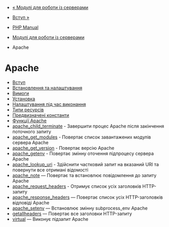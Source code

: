 - [« Модулі для роботи із серверами](refs.utilspec.server.md)
- [Вступ »](intro.apache.md)

- [PHP Manual](index.md)
- [Модулі для роботи із серверами](refs.utilspec.server.md)
- Apache

# Apache

- [Вступ](intro.apache.md)
- [Встановлення та налаштування](apache.setup.md)
- [Вимоги](apache.requirements.md)
- [Установка](apache.installation.md)
- [Налаштування під час виконання](apache.configuration.md)
- [Типи ресурсів](apache.resources.md)
- [Предвизначені константи](apache.constants.md)
- [Функції Apache](ref.apache.md)
- [apache_child_terminate](function.apache-child-terminate.md) -
Завершити процес Apache після закінчення поточного запиту
- [apache_get_modules](function.apache-get-modules.md) -
Повертає список завантажених модулів сервера Apache
- [apache_get_version](function.apache-get-version.md) -
Повертає версію Apache
- [apache_getenv](function.apache-getenv.md) - Повертає
змінну оточення підпроцесу сервера Apache
- [apache_lookup_uri](function.apache-lookup-uri.md) -
Здійснити частковий запит на вказаний URI та повернути все
отримані відомості
- [apache_note](function.apache-note.md) — Повертає та
встановлює повідомлення до запиту Apache
- [apache_request_headers](function.apache-request-headers.md) -
Отримує список усіх заголовків HTTP-запиту
- [apache_response_headers](function.apache-response-headers.md)
— Повертає список усіх HTTP-заголовків відповіді Apache
- [apache_setenv](function.apache-setenv.md) — Встановлює
змінну subprocess_env Apache
- [getallheaders](function.getallheaders.md) — Повертає все
заголовки HTTP-запиту
- [virtual](function.virtual.md) — Виконує підзапит Apache
